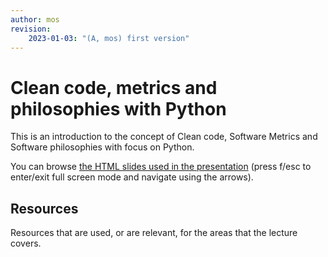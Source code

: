 ```yaml
---
author: mos
revision: 
    2023-01-03: "(A, mos) first version"
---
```

Clean code, metrics and philosophies with Python
====================

This is an introduction to the concept of Clean code, Software Metrics and Software philosophies with focus on Python.

You can browse [the HTML slides used in the presentation](https://mikael-roos.gitlab.io/oopython/lecture/clean-code-metrics/slide.html) (press f/esc to enter/exit full screen mode and navigate using the arrows).

<!--
Recorded presentation, 44 minutes long (Swedish).

[![2022-11-15 swe](https://img.youtube.com/vi/zovl9Lvheus/0.jpg)](https://www.youtube.com/watch?v=zovl9Lvheus)
-->



Resources
------------------------

Resources that are used, or are relevant, for the areas that the lecture covers.

<!--
1. The book "Microsoft Visual C# Step by Step, 10th Edition".

    * CHAPTER 1 - Welcome to C#
    * CHAPTER 2 - Working with variables, operators, and expressions
-->
